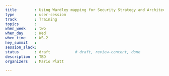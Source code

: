 ```yaml
---
title        : Using Wardley mapping for Security Strategy and Architecture development
type         : user-session
track        : Training
topics       : 
when_week    : two
when_day     : Wed
when_time    : WS-2
hey_summit   :
session_slack:
status       : draft           # draft, review-content, done
description  : TBD
organizers   : Mario Platt

---
```


<!--(add intro)

## WHY

(...)

## What

(...)

## Outcomes

(...)

## References

(...)


## Previous-->
